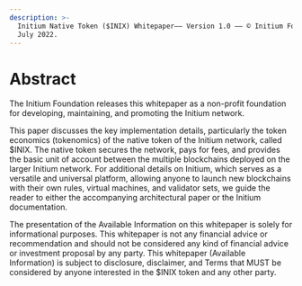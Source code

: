 ```yaml
---
description: >-
  Initium Native Token ($INIX) Whitepaper–– Version 1.0 –– © Initium Foundation,
  July 2022.
---
```


# Abstract

The Initium Foundation releases this whitepaper as a non-profit foundation for developing, maintaining, and promoting the Initium network.

This paper discusses the key implementation details, particularly the token economics (tokenomics) of the native token of the Initium network, called $INIX. The native token secures the network, pays for fees, and provides the basic unit of account between the multiple blockchains deployed on the larger Initium network. For additional details on Initium, which serves as a versatile and universal platform, allowing anyone to launch new blockchains with their own rules, virtual machines, and validator sets, we guide the reader to either the accompanying architectural paper or the Initium documentation.

The presentation of the Available Information on this whitepaper is solely for informational purposes. This whitepaper is not any financial advice or recommendation and should not be considered any kind of financial advice or investment proposal by any party. This whitepaper (Available Information) is subject to disclosure, disclaimer, and Terms that MUST be considered by anyone interested in the $INIX token and any other party.
